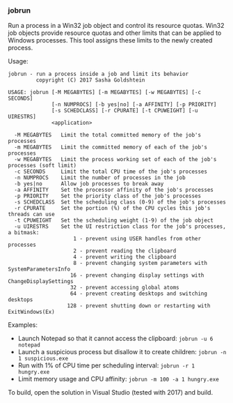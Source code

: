### jobrun

Run a process in a Win32 job object and control its resource quotas. Win32 job objects provide resource quotas and other limits that can be applied to Windows processes. This tool assigns these limits to the newly created process.

Usage:

```
jobrun - run a process inside a job and limit its behavior
         copyright (C) 2017 Sasha Goldshtein

USAGE: jobrun [-M MEGABYTES] [-m MEGABYTES] [-w MEGABYTES] [-c SECONDS]
              [-n NUMPROCS] [-b yes|no] [-a AFFINITY] [-p PRIORITY]
              [-s SCHEDCLASS] [-r CPURATE] [-t CPUWEIGHT] [-u UIRESTRS]
              <application>

  -M MEGABYTES   Limit the total committed memory of the job's processes
  -m MEGABYTES   Limit the committed memory of each of the job's processes
  -w MEGABYTES   Limit the process working set of each of the job's processes (soft limit)
  -c SECONDS     Limit the total CPU time of the job's processes
  -n NUMPROCS    Limit the number of processes in the job
  -b yes|no      Allow job processes to break away
  -a AFFINITY    Set the processor affinity of the job's processes
  -p PRIORITY    Set the priority class of the job's processes
  -s SCHEDCLASS  Set the scheduling class (0-9) of the job's processes
  -r CPURATE     Set the portion (%) of the CPU cycles this job's threads can use
  -t CPUWEIGHT   Set the scheduling weight (1-9) of the job object
  -u UIRESTRS    Set the UI restriction class for the job's processes, a bitmask:
                     1 - prevent using USER handles from other processes
                     2 - prevent reading the clipboard
                     4 - prevent writing the clipboard
                     8 - prevent changing system parameters with SystemParametersInfo
                    16 - prevent changing display settings with ChangeDisplaySettings
                    32 - prevent accessing global atoms
                    64 - prevent creating desktops and switching desktops
                   128 - prevent shutting down or restarting with ExitWindows(Ex)
```

Examples:

* Launch Notepad so that it cannot access the clipboard: `jobrun -u 6 notepad`
* Launch a suspicious process but disallow it to create children: `jobrun -n 1 suspicious.exe`
* Run with 1% of CPU time per scheduling interval: `jobrun -r 1 hungry.exe`
* Limit memory usage and CPU affinity: `jobrun -m 100 -a 1 hungry.exe`

To build, open the solution in Visual Studio (tested with 2017) and build.